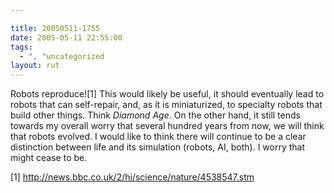 ```yaml
---

title: 20050511-1755
date: 2005-05-11 22:55:00
tags:
  - ", "uncategorized
layout: rut
---
```


<p>Robots reproduce![1] This would likely be useful, it should
eventually lead to robots that can self-repair, and, as it
is miniaturized, to specialty robots that build other things.
Think <em>Diamond Age</em>.  On the other hand, it still tends
towards my overall worry that several hundred years from now, we
will think that robots evolved.  I would like to think there will
continue to be a clear distinction between life and its simulation
(robots, AI, both).  I worry that might cease to be.</p>

[1] http://news.bbc.co.uk/2/hi/science/nature/4538547.stm

